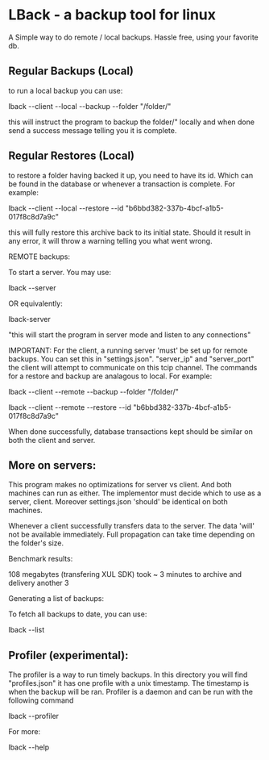 LBack - a backup tool for linux
===============================

A Simple way to do remote / local backups. Hassle free,
using your favorite db. 


Regular Backups (Local)
-------------------------------------------------------

to run a local backup you can use:

lback --client --local --backup --folder "/folder/"

this will instruct the program to backup the folder/" locally
and when done send a success message telling you it is complete.

Regular Restores (Local)
---------------------------------------------------

to restore a folder having backed it up, you need
to have its id. Which can be found in the database or
whenever a transaction is complete. For example:

lback --client --local --restore --id "b6bbd382-337b-4bcf-a1b5-017f8c8d7a9c"

this will fully restore this archive back to its initial
state. Should it result in any error, it will throw a warning
telling you what went wrong.

REMOTE backups:

To start a server. You may use:

lback --server

OR equivalently:

lback-server

"this will start the program in server mode and listen to any
connections"

IMPORTANT: For the client, a running server 'must' be set up for remote backups.
You can set this in "settings.json". "server_ip" and "server_port"
the client will attempt to communicate on this tcip channel.
The commands for a restore and backup are analagous to local. For example:

lback --client --remote --backup --folder "/folder/"

lback --client --remote --restore --id "b6bbd382-337b-4bcf-a1b5-017f8c8d7a9c"

When done successfully, 
database transactions kept should be similar on both the client and server.

More on servers:
-------------------------------------------------

This program makes no optimizations for server vs client. And both
machines can run as either. The implementor must decide which to
use as a server, client. Moreover settings.json 'should' be identical
on both machines.

Whenever a client successfully transfers data to the server. The data 'will'
not be available immediately. Full propagation can take time depending
on the folder's size.

Benchmark results:

108 megabytes (transfering XUL SDK)
took ~ 3 minutes to archive and delivery
another 3


Generating a list of backups:

To fetch all backups to date, you can use:

lback --list


Profiler (experimental):
-------------------------------------------------------------

The profiler is a way to
run timely backups. In this directory you will find "profiles.json"
it has one profile with a unix timestamp. The timestamp is
when the backup will be ran. Profiler is a daemon and can be run
with the following command 

lback --profiler

For more:

lback --help
